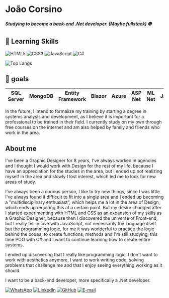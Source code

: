# João Corsino

##### Studying to become a back-end .Net developer. (Maybe fullstack) :alien:
## :book: Learning Skills
![HTML5](https://img.shields.io/badge/HTML5-000?style=for-the-badge&logo=html5) ![CSS3](https://img.shields.io/badge/CSS3-000?style=for-the-badge&logo=css3&logoColor=264CE4) ![JavaScript](https://img.shields.io/badge/JavaScript-000?style=for-the-badge&logo=javascript) ![C#](https://img.shields.io/badge/C%23-000?style=for-the-badge&logo=c-sharp&logoColor=823085)

![Top Langs](https://github-readme-stats-git-masterrstaa-rickstaa.vercel.app/api/top-langs/?username=jotaCorsino&layout=compact&bg_color=000&border_color=30A3DC&title_color=E94D5F&text_color=FFF)
## :scroll: goals
| SQL Server | MongoDB | Entity Framework | Blazor | Azure | ASP Net | ML Net | Java |
|-|-|-|-|-|-|-|-|

In the future, I intend to formalize my training by starting a degree in systems analysis and development, as I believe it is important for a professional to be trained in their field. I currently study on my own through free courses on the internet and am also helped by family and friends who work in the area.

## About me
I've been a Graphic Designer for 8 years, I've always worked in agencies and I thought I would work with Design for the rest of my life, because I have an appreciation for the studies in the area, but I ended up not realizing myself in the area and slowly I lost interest, which led me to look for new areas of study.

I've always been a curious person, I like to try new things, since I was little I've always found it difficult to fit into a single area and I ended up becoming a "multidisciplinary enthusiast", which helps me a lot in the area of Design, which ends up requiring this at a certain point. But my desire changed after I started experimenting with HTML and CSS as an expansion of my skills as a Graphic Designer, because then I discovered the universe of Front-end, but I really fell in love with JavaScript, not necessarily the language itself but the programming logic, for me it was wonderful to practice the logic behind the codes, to create functions, methods and I'm still studying, this time POO with C# and I want to continue learning how to create entire systems.

I ended up discovering that I really like programming logic, I don't want to work with aesthetics anymore, I want to work writing code, solving problems that challenge me and that I enjoy seeing everything working as it should.

I want to be a back-end developer, more specifically a .Net developer.

[![WhatsApp](https://img.shields.io/badge/WhatsApp-25D366?style=for-the-badge&logo=whatsapp&logoColor=white)](https://wa.me/5512996399108) [![LinkedIn](https://img.shields.io/badge/LinkedIn-000?style=for-the-badge&logo=linkedin&logoColor=0E76A8)](https://www.linkedin.com/in/jota-corsino/) [![GitHub](https://img.shields.io/badge/GitHub-000?style=for-the-badge&logo=github&logoColor=white)](https://github.com/jotaCorsino) [![E-mail](https://img.shields.io/badge/-Email-000?style=for-the-badge&logo=microsoft-outlook&logoColor=007BFF)](mailto:oi.corsino@gmail.com)
